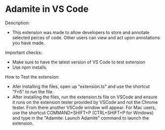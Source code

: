 # Adamite in VS Code

Description:
- This extension was made to allow developers to store and annotate selected peices of code. Other users can view and act upon annotations you have made.

Important checks:
- Make sure to have the latest version of VS Code to test extension
- Use npm installs.

How to Test the extension:
- Afer installing the files, open up "extension.ts" and use the shortcut "Fn5" to run the file.  
- After installing the files, run the extension.ts file on VSCode and ensure it runs on the extension tester provided by VSCode and not the Chrome tester. From there another VSCode window will appear. For Mac users, use the shortcut COMMAND+SHIFT+P (CTRL+SHIFT+P for Windows) and type in the "Adamite: Launch Adamite" command to launch the extension.
